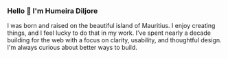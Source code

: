 ### Hello 👋 I'm Humeira Diljore

I was born and raised on the beautiful island of Mauritius. I enjoy creating things, and I feel lucky to do that in my work. I’ve spent nearly a decade building for the web with a focus on clarity, usability, and thoughtful design. I'm always curious about better ways to build.


